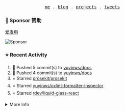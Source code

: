 <p align="center">
  <samp>
    <a href="https://yuy1n.io">me</a> .
    <a href="https://yuy1n.io/blog">blog</a> .
    <a href="https://yuy1n.io/projects">projects</a> .
    <a href="https://twitter.com/yuyinws">tweets</a>
  </samp>
</p>

### 💖 Sponsor 赞助

[爱发电](https://afdian.com/a/yuyinws)

![Sponsor](https://cdn.jsdelivr.net/gh/yuyinws/sponsors/sponsorkit/sponsors.svg)

### ⭐️ Recent Activity
<!--RECENT_ACTIVITY:start-->
1. 💪 Pushed 5 commit(s) to [yuyinws/docs](https://github.com/yuyinws/docs)<br>
2. 💪 Pushed 4 commit(s) to [yuyinws/docs](https://github.com/yuyinws/docs)<br>
3. ⭐️ Starred [prosekit/prosekit](https://github.com/prosekit/prosekit)<br>
4. ⭐️ Starred [yuyinws/oxlint-formatter-inspector](https://github.com/yuyinws/oxlint-formatter-inspector)<br>
5. ⭐️ Starred [rdev/liquid-glass-react](https://github.com/rdev/liquid-glass-react)<br>
<!--RECENT_ACTIVITY:end-->

<details>
  <summary>
  More Info
  </summary>

[![wakatime](https://wakatime.com/badge/user/51143705-a99d-4e70-b101-fd9e1cb44e71.svg)](https://wakatime.com/@51143705-a99d-4e70-b101-fd9e1cb44e71)

<img src="https://cdn.jsdelivr.net/gh/yuyinws/yuyinws/gitmand.svg" />
<br />
<img src="https://card.yuy1n.io/card/76561198340841543/dark,bg-game-1850570" />
<br />
<img src="https://cdn.jsdelivr.net/gh/yuyinws/yuyinws/github-metrics.svg" />
</details>
